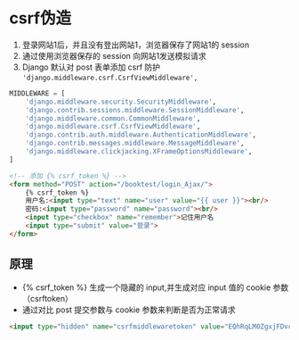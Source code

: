 # csrf伪造
1. 登录网站1后，并且没有登出网站1，浏览器保存了网站1的 session
2. 通过使用浏览器保存的 session 向网站1发送模拟请求
3. Django 默认对 post 表单添加 csrf 防护
`'django.middleware.csrf.CsrfViewMiddleware',`
```python
MIDDLEWARE = [
    'django.middleware.security.SecurityMiddleware',
    'django.contrib.sessions.middleware.SessionMiddleware',
    'django.middleware.common.CommonMiddleware',
    'django.middleware.csrf.CsrfViewMiddleware',
    'django.contrib.auth.middleware.AuthenticationMiddleware',
    'django.contrib.messages.middleware.MessageMiddleware',
    'django.middleware.clickjacking.XFrameOptionsMiddleware',
]
```
```html
<!-- 添加 {% csrf_token %} -->
<form method="POST" action="/booktest/login_Ajax/">
    {% csrf_token %}
    用户名:<input type="text" name="user" value="{{ user }}"><br/>
    密码:<input type="password" name="password"><br/>
    <input type="checkbox" name="remember">记住用户名
    <input type="submit" value="登录">
</form>
```
## 原理
* {% csrf_token %} 生成一个隐藏的 input,并生成对应 input 值的 cookie 参数（csrftoken）
* 通过对比 post 提交参数与 cookie 参数来判断是否为正常请求
```html
<input type="hidden" name="csrfmiddlewaretoken" value="EQhRqLM0ZgxjFDvcWV0P6yWo1V5hTixd1VejdF0143r54DtkHcr9YqjfXZkkechy">
```
